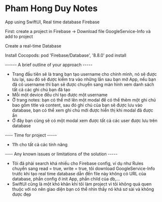 #  Pham Hong Duy Notes

App using SwiftUI, Real time database Firebase

First: create a project in Firebase -> Download file GoogleService-Info và add to project

Create a real-time Database

Install Cocopods: pod 'Firebase/Database', '8.8.0'
    pod install

------ A brief outline of your approach -----
- Trang đầu tiên sẽ là trang bạn tạo username cho chính mình, nó sẽ được lưu lại, sau đó sẽ được kiểm tra vào những lần sau bạn mở App, 
    nếu bạn đã có username thì bạn sẽ được chuyển sang màn hình xem danh sách tất cả các ghi chú bạn đã tạo
- Mỗi một device đều chỉ tạo được một username
- Ở trang notes: bạn có thể mở lên một modal để có thể thêm một ghi chú bao gồm title và content, sau đó ghi chú của bạn sẽ được lưu vào database, 
    bạn có thể xem ghi chú mới được hiển thị khi modal đã được ẩn
- Ở đây bạn cũng sẽ có một modal xem được tất cả các user được lưu trên database

---- Time for project -----
- 11h cho tất cả các tính năng

---- Any known issues or limitations of the solution -----
- Tôi đã phải search khá nhiều cho Firebase config, ví dụ như Rules chuyển sang read = true, write = true, tôi download GoogleService-Info 
    trước khi tạo real time database dẫn đến file này không có URL của database, phần config ở init App, phần child của db,...
- SwiftUI cũng là một khó khăn khi tôi làm project vì tôi không quá quen thuộc với nó nên giao diện bạn có thể nhìn thấy nó khá sơ sài 
    và không được đẹp
